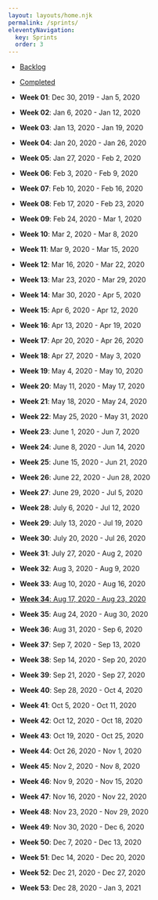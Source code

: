 ```yaml
---
layout: layouts/home.njk
permalink: /sprints/
eleventyNavigation:
  key: Sprints
  order: 3
---
```


- [Backlog](/backlog)
- [Completed](/completed)

- **Week 01**: Dec 30, 2019 - Jan 5, 2020
- **Week 02**: Jan 6, 2020	- Jan 12, 2020
- **Week 03**: Jan 13, 2020 - Jan 19, 2020
- **Week 04**: Jan 20, 2020 - Jan 26, 2020
- **Week 05**: Jan 27, 2020 - Feb 2, 2020
- **Week 06**: Feb 3, 2020 - Feb 9, 2020
- **Week 07**: Feb 10, 2020 - Feb 16, 2020
- **Week 08**: Feb 17, 2020 - Feb 23, 2020
- **Week 09**: Feb 24, 2020 - Mar 1, 2020
- **Week 10**: Mar 2, 2020 - Mar 8, 2020
- **Week 11**: Mar 9, 2020	- Mar 15, 2020
- **Week 12**: Mar 16, 2020 - Mar 22, 2020
- **Week 13**: Mar 23, 2020 - Mar 29, 2020
- **Week 14**: Mar 30, 2020 - Apr 5, 2020
- **Week 15**: Apr 6, 2020 - Apr 12, 2020
- **Week 16**: Apr 13, 2020 - Apr 19, 2020
- **Week 17**: Apr 20, 2020 - Apr 26, 2020
- **Week 18**: Apr 27, 2020 - May 3, 2020
- **Week 19**: May 4, 2020	- May 10, 2020
- **Week 20**: May 11, 2020 - May 17, 2020
- **Week 21**: May 18, 2020 - May 24, 2020
- **Week 22**: May 25, 2020 - May 31, 2020
- **Week 23**: June 1, 2020 - Jun 7, 2020
- **Week 24**: June 8, 2020 - Jun 14, 2020
- **Week 25**: June 15, 2020 - Jun 21, 2020
- **Week 26**: June 22, 2020 - Jun 28, 2020
- **Week 27**: June 29, 2020 - Jul 5, 2020
- **Week 28**: July 6, 2020 - Jul 12, 2020
- **Week 29**: July 13, 2020 - Jul 19, 2020
- **Week 30**: July 20, 2020 - Jul 26, 2020
- **Week 31**: July 27, 2020 - Aug 2, 2020
- **Week 32**: Aug 3, 2020 - Aug 9, 2020
- **Week 33**: Aug 10, 2020 - Aug 16, 2020
- [**Week 34**: Aug 17, 2020 - Aug 23, 2020](/sprints/2020-08-17)
- **Week 35**: Aug 24, 2020 - Aug 30, 2020
- **Week 36**: Aug 31, 2020 - Sep 6, 2020
- **Week 37**: Sep 7, 2020 - Sep 13, 2020
- **Week 38**: Sep 14, 2020 - Sep 20, 2020
- **Week 39**: Sep 21, 2020 - Sep 27, 2020
- **Week 40**: Sep 28, 2020 - Oct 4, 2020
- **Week 41**: Oct 5, 2020 - Oct 11, 2020
- **Week 42**: Oct 12, 2020 - Oct 18, 2020
- **Week 43**: Oct 19, 2020 - Oct 25, 2020
- **Week 44**: Oct 26, 2020 - Nov 1, 2020
- **Week 45**: Nov 2, 2020 - Nov 8, 2020
- **Week 46**: Nov 9, 2020 - Nov 15, 2020
- **Week 47**: Nov 16, 2020 - Nov 22, 2020
- **Week 48**: Nov 23, 2020 - Nov 29, 2020
- **Week 49**: Nov 30, 2020 - Dec 6, 2020
- **Week 50**: Dec 7, 2020 - Dec 13, 2020
- **Week 51**: Dec 14, 2020 - Dec 20, 2020
- **Week 52**: Dec 21, 2020 - Dec 27, 2020
- **Week 53**: Dec 28, 2020 - Jan 3, 2021
